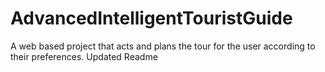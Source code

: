 # AdvancedIntelligentTouristGuide
A web based project that acts and plans the tour for the user according to their preferences. Updated Readme
